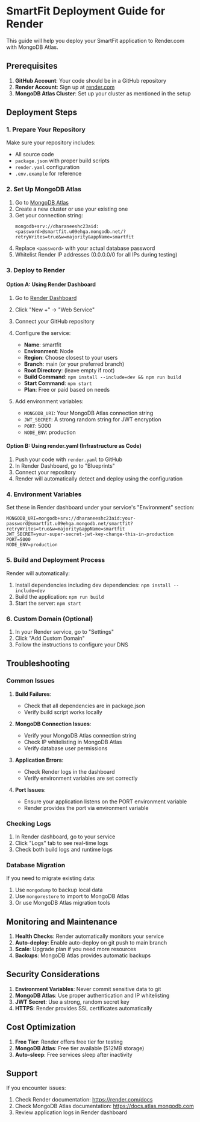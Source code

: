 # SmartFit Deployment Guide for Render

This guide will help you deploy your SmartFit application to Render.com with MongoDB Atlas.

## Prerequisites

1. **GitHub Account**: Your code should be in a GitHub repository
2. **Render Account**: Sign up at [render.com](https://render.com)
3. **MongoDB Atlas Cluster**: Set up your cluster as mentioned in the setup

## Deployment Steps

### 1. Prepare Your Repository

Make sure your repository includes:
- All source code
- `package.json` with proper build scripts
- `render.yaml` configuration
- `.env.example` for reference

### 2. Set Up MongoDB Atlas

1. Go to [MongoDB Atlas](https://www.mongodb.com/cloud/atlas)
2. Create a new cluster or use your existing one
3. Get your connection string:
   ```
   mongodb+srv://dharaneeshc23aid:<password>@smartfit.u09ehga.mongodb.net/?retryWrites=true&w=majority&appName=smartfit
   ```
4. Replace `<password>` with your actual database password
5. Whitelist Render IP addresses (0.0.0.0/0 for all IPs during testing)

### 3. Deploy to Render

#### Option A: Using Render Dashboard

1. Go to [Render Dashboard](https://dashboard.render.com)
2. Click "New +" → "Web Service"
3. Connect your GitHub repository
4. Configure the service:
   - **Name**: smartfit
   - **Environment**: Node
   - **Region**: Choose closest to your users
   - **Branch**: main (or your preferred branch)
   - **Root Directory**: (leave empty if root)
   - **Build Command**: `npm install --include=dev && npm run build`
   - **Start Command**: `npm start`
   - **Plan**: Free or paid based on needs

5. Add environment variables:
   - `MONGODB_URI`: Your MongoDB Atlas connection string
   - `JWT_SECRET`: A strong random string for JWT encryption
   - `PORT`: 5000
   - `NODE_ENV`: production

#### Option B: Using render.yaml (Infrastructure as Code)

1. Push your code with `render.yaml` to GitHub
2. In Render Dashboard, go to "Blueprints"
3. Connect your repository
4. Render will automatically detect and deploy using the configuration

### 4. Environment Variables

Set these in Render dashboard under your service's "Environment" section:

```env
MONGODB_URI=mongodb+srv://dharaneeshc23aid:your-password@smartfit.u09ehga.mongodb.net/smartfit?retryWrites=true&w=majority&appName=smartfit
JWT_SECRET=your-super-secret-jwt-key-change-this-in-production
PORT=5000
NODE_ENV=production
```

### 5. Build and Deployment Process

Render will automatically:
1. Install dependencies including dev dependencies: `npm install --include=dev`
2. Build the application: `npm run build`
3. Start the server: `npm start`

### 6. Custom Domain (Optional)

1. In your Render service, go to "Settings"
2. Click "Add Custom Domain"
3. Follow the instructions to configure your DNS

## Troubleshooting

### Common Issues

1. **Build Failures**:
   - Check that all dependencies are in package.json
   - Verify build script works locally

2. **MongoDB Connection Issues**:
   - Verify your MongoDB Atlas connection string
   - Check IP whitelisting in MongoDB Atlas
   - Verify database user permissions

3. **Application Errors**:
   - Check Render logs in the dashboard
   - Verify environment variables are set correctly

4. **Port Issues**:
   - Ensure your application listens on the PORT environment variable
   - Render provides the port via environment variable

### Checking Logs

1. In Render dashboard, go to your service
2. Click "Logs" tab to see real-time logs
3. Check both build logs and runtime logs

### Database Migration

If you need to migrate existing data:
1. Use `mongodump` to backup local data
2. Use `mongorestore` to import to MongoDB Atlas
3. Or use MongoDB Atlas migration tools

## Monitoring and Maintenance

1. **Health Checks**: Render automatically monitors your service
2. **Auto-deploy**: Enable auto-deploy on git push to main branch
3. **Scale**: Upgrade plan if you need more resources
4. **Backups**: MongoDB Atlas provides automatic backups

## Security Considerations

1. **Environment Variables**: Never commit sensitive data to git
2. **MongoDB Atlas**: Use proper authentication and IP whitelisting
3. **JWT Secret**: Use a strong, random secret key
4. **HTTPS**: Render provides SSL certificates automatically

## Cost Optimization

1. **Free Tier**: Render offers free tier for testing
2. **MongoDB Atlas**: Free tier available (512MB storage)
3. **Auto-sleep**: Free services sleep after inactivity

## Support

If you encounter issues:
1. Check Render documentation: https://render.com/docs
2. Check MongoDB Atlas documentation: https://docs.atlas.mongodb.com
3. Review application logs in Render dashboard
